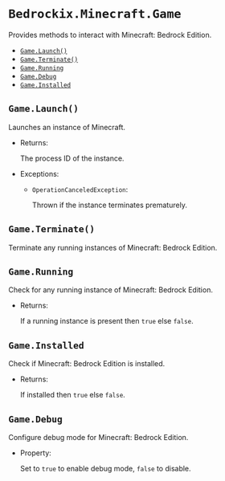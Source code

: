 # `Bedrockix.Minecraft.Game`

Provides methods to interact with Minecraft: Bedrock Edition.

- [`Game.Launch()`](#gamelaunch)
- [`Game.Terminate()`](#gameterminate)
- [`Game.Running`](#gamerunning)
- [`Game.Debug`](#gamedebug)
- [`Game.Installed`](#gameinstalled)

## `Game.Launch()`

Launches an instance of Minecraft.

- Returns: 
    
    The process ID of the instance.

- Exceptions:
    
    - `OperationCanceledException`: 
        
        Thrown if the instance terminates prematurely.

## `Game.Terminate()`

Terminate any running instances of Minecraft: Bedrock Edition.

## `Game.Running`

Check for any running instance of Minecraft: Bedrock Edition.

- Returns: 
    
    If a running instance is present then `true` else `false`.

## `Game.Installed`

Check if Minecraft: Bedrock Edition is installed.

- Returns:

    If installed then `true` else `false`. 

## `Game.Debug` 

Configure debug mode for Minecraft: Bedrock Edition.

- Property: 

    Set to `true` to enable debug mode, `false` to disable.